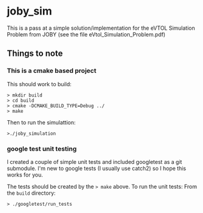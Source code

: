 # joby_sim

This is a pass at a simple solution/implementation for the eVTOL Simulation Problem from JOBY (see the file eVtol_Simulation_Problem.pdf)

## Things to note
### This is a cmake based project
This should work to build:
```
> mkdir build
> cd build
> cmake -DCMAKE_BUILD_TYPE=Debug ../
> make
```
Then to run the simulattion:
```
>./joby_simulation
```

### google test unit testing
I created a couple of simple unit tests and included googletest as a git submodule. 
I'm new to google tests (I usually use catch2) so I hope this works for you.

The tests should be created by the `> make` above. To run the unit tests:
From the `build` directory:
```
> ./googletest/run_tests
```
